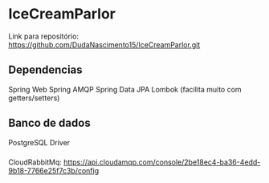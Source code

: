# IceCreamParlor

Link para repositório: https://github.com/DudaNascimento15/IceCreamParlor.git


## Dependencias
Spring Web
Spring AMQP
Spring Data JPA
Lombok (facilita muito com getters/setters)

## Banco de dados 
PostgreSQL Driver

### 
CloudRabbitMq: https://api.cloudamqp.com/console/2be18ec4-ba36-4edd-9b18-7766e25f7c3b/config
